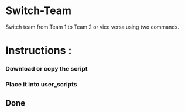# Switch-Team
Switch team from Team 1 to Team 2 or vice versa using two commands.

# Instructions :
### Download or copy the script
### Place it into user_scripts
## Done

